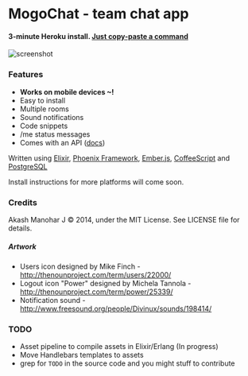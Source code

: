 # MogoChat - team chat app

#### 3-minute Heroku install. [Just copy-paste a command](https://github.com/HashNuke/mogo-chat/blob/master/docs/install-heroku.md)

![screenshot](https://github.com/HashNuke/mogo-chat/raw/master/screenshot.png "Screenshot")

### Features

* **Works on mobile devices ~!**
* Easy to install
* Multiple rooms
* Sound notifications
* Code snippets
* /me status messages
* Comes with an API ([docs](https://github.com/HashNuke/mogo-chat/blob/master/docs/api.md))

Written using [Elixir](http://elixir-lang.org), [Phoenix Framework](github.com/phoenixframework/phoenix), [Ember.js](http://emberjs.com), [CoffeeScript](http://coffeescript.org) and [PostgreSQL](http://postgresql.org)

Install instructions for more platforms will come soon.

### Credits

Akash Manohar J &copy; 2014, under the MIT License. See LICENSE file for details.

##### Artwork

* Users icon designed by Mike Finch - <http://thenounproject.com/term/users/22000/>
* Logout icon "Power" designed by Michela Tannola - <http://thenounproject.com/term/power/25339/>
* Notification sound - <http://www.freesound.org/people/Divinux/sounds/198414/>


### TODO

* Asset pipeline to compile assets in Elixir/Erlang (In progress)
* Move Handlebars templates to assets
* grep for `TODO` in the source code and you might stuff to contribute
